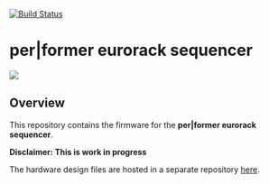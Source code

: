 [![Build Status](https://travis-ci.org/westlicht/performer.svg?branch=master)](https://travis-ci.org/westlicht/performer)

# per|former eurorack sequencer

<a href="doc/sequencer.jpg"><img src="doc/sequencer.jpg"/></a>

## Overview

This repository contains the firmware for the **per|former eurorack sequencer**.

**Disclaimer: This is work in progress**

The hardware design files are hosted in a separate repository [here](https://github.com/westlicht/performer-hardware).
